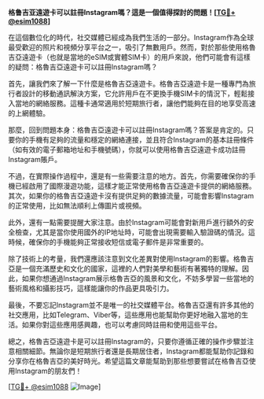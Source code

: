 **格鲁吉亚遠遊卡可以註冊Instagram嗎？這是一個值得探討的問題！[[TG💪+ @esim1088](https://t.me/s/esim1088)]**

在這個數位化的時代，社交媒體已經成為我們生活的一部分。Instagram作為全球最受歡迎的照片和視頻分享平台之一，吸引了無數用戶。然而，對於那些使用格魯吉亞遠遊卡（也就是當地的eSIM或實體SIM卡）的用戶來說，他們可能會有這樣的疑問：格魯吉亞遠遊卡可以註冊Instagram嗎？

首先，讓我們來了解一下什麼是格魯吉亞遠遊卡。格魯吉亞遠遊卡是一種專門為旅行者設計的移動通訊解決方案，它允許用戶在不更換手機SIM卡的情況下，輕鬆接入當地的網絡服務。這種卡通常適用於短期旅行者，讓他們能夠在目的地享受高速的上網體驗。

那麼，回到問題本身：格魯吉亞遠遊卡可以註冊Instagram嗎？答案是肯定的。只要你的手機有足夠的流量和穩定的網絡連接，並且符合Instagram的基本註冊條件（如有效的電子郵箱地址和手機號碼），你就可以使用格魯吉亞遠遊卡成功註冊Instagram賬戶。

不過，在實際操作過程中，還是有一些需要注意的地方。首先，你需要確保你的手機已經啟用了國際漫遊功能，這樣才能正常使用格魯吉亞遠遊卡提供的網絡服務。其次，如果你的格魯吉亞遠遊卡沒有提供足夠的數據流量，可能會影響Instagram的正常使用，比如無法順利上傳圖片或視頻。

此外，還有一點需要提醒大家注意。由於Instagram可能會對新用戶進行額外的安全檢查，尤其是當你使用國外的IP地址時，可能會出現需要輸入驗證碼的情況。這時候，確保你的手機能夠正常接收短信或電子郵件是非常重要的。

除了技術上的考量，我們還應該注意到文化差異對使用Instagram的影響。格魯吉亞是一個充滿歷史和文化的國家，這裡的人們對美學和藝術有著獨特的理解。因此，如果你想通過Instagram展示格魯吉亞的風景和文化，不妨多學習一些當地的藝術風格和攝影技巧，這樣能讓你的作品更具吸引力。

最後，不要忘記Instagram並不是唯一的社交媒體平台。格魯吉亞還有許多其他的社交應用，比如Telegram、Viber等，這些應用也能幫助你更好地融入當地的生活。如果你對這些應用感興趣，也可以考慮同時註冊和使用這些平台。

總之，格魯吉亞遠遊卡是可以註冊Instagram的，只要你遵循正確的操作步驟並注意相關細節。無論你是短期旅行者還是長期居住者，Instagram都能幫助你記錄和分享你在格魯吉亞的美好時光。希望這篇文章能幫助到那些想要嘗試在格魯吉亞使用Instagram的朋友們！

[[TG💪+ @esim1088](https://t.me/s/esim1088) ![Image](https://i.postimg.cc/4NQfJmqS/Snipaste-2025-05-13-00-14-12.png)]